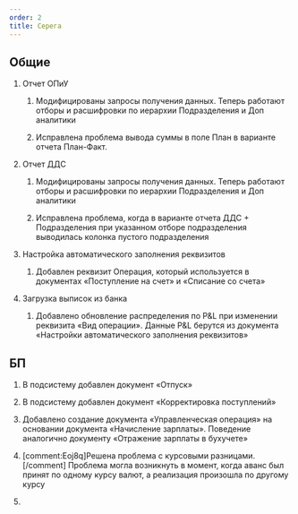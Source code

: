 ```yaml
---
order: 2
title: Серега
---
```


## **Общие**

1. Отчет ОПиУ

   1. Модифицированы запросы получения данных. Теперь работают отборы и расшифровки по иерархии Подразделения и Доп аналитики

   2. Исправлена проблема вывода суммы в поле План в варианте отчета План-Факт.

2. Отчет ДДС

   1. Модифицированы запросы получения данных. Теперь работают отборы и расшифровки по иерархии Подразделения и Доп аналитики

   2. Исправлена проблема, когда в варианте отчета ДДС + Подразделения при указанном отборе подразделения выводилась колонка пустого подразделения

3. Настройка автоматического заполнения реквизитов

   1. Добавлен реквизит Операция, который используется в документах «Поступление на счет» и «Списание со счета»

4. Загрузка выписок из банка

   1. Добавлено обновление распределения по P&L при изменении реквизита «Вид операции». Данные P&L берутся из документа «Настройки автоматического заполнения реквизитов»

## БП

1. В подсистему добавлен документ «Отпуск»

2. В подсистему добавлен документ «Корректировка поступлений»

3. Добавлено создание документа «Управленческая операция» на основании документа «Начисление зарплаты». Поведение аналогично документу «Отражение зарплаты в бухучете»

4. [comment:Eoj8q]Решена проблема с курсовыми разницами.[/comment] Проблема могла возникнуть в момент, когда аванс был принят по одному курсу валют, а реализация произошла по другому курсу

5.  



